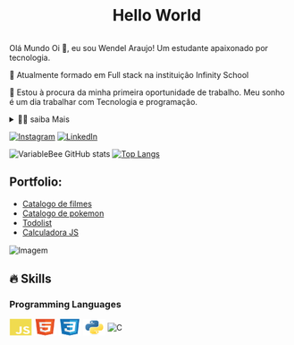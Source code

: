 <!--título-->
<div id="user-content-toc">
  <ul align="center">
    <summary><h1 style="display: inline-block">Hello World</h1></summary>
</div>

<!-- Presentation -->
<p>
  Olá Mundo
Oi 👋, eu sou Wendel Araujo! Um estudante apaixonado por tecnologia.

🌱 Atualmente formado em Full stack na instituição Infinity School

🔭 Estou à procura da minha primeira oportunidade de trabalho. Meu sonho é um dia trabalhar com Tecnologia e programação.
</p>

<!-- Dropdown -->
<details>
  <summary>👨‍💻 saiba Mais</summary>
Olá, meu nome é Wendel Araújo. Recentemente concluí um curso de Desenvolvimento Full Stack e estou ansioso para ingressar no mercado de trabalho nessa área. Embora ainda não tenha experiência profissional direta em desenvolvimento, tenho um forte interesse e paixão pela computação desde muito jovem.

Atualmente, trabalho como motorista de aplicativo, mas estou em uma fase de transição de carreira. Meu objetivo é aplicar os conhecimentos adquiridos durante o curso para construir soluções inovadoras e eficientes no mundo da tecnologia.

Sou dedicado, motivado e estou sempre buscando aprender mais para me aprimorar como desenvolvedor. Estou aberto a novas oportunidades e pronto para enfrentar desafios que me permitam crescer e contribuir de forma significativa para as equipes de desenvolvimento.
  
</details>

<!-- Links -->
[![Instagram](https://img.shields.io/badge/Instagram-E4405F?style=for-the-badge&logo=instagram&logoColor=white)](https://www.instagram.com/wendelaraujo12/)
[![LinkedIn](https://img.shields.io/badge/LinkedIn-0077B5?style=for-the-badge&logo=linkedin&logoColor=white)](https://www.linkedin.com/in/wendel-araujo-0575a930a/)

<!-- GithubStats -->
![VariableBee GitHub stats](https://github-readme-stats.vercel.app/api?username=wendelaraujo&show_icons=true&theme=gotham)
[![Top Langs](https://github-readme-stats.vercel.app/api/top-langs/?username=wendelaraujo&layout=pie)](https://github.com/anuraghazra/github-readme-stats)

<!-- Portfolio -->
## Portfolio:
- [Catalogo de filmes](https://github.com/wendelaraujo/infinityflix)
- [Catalogo de pokemon](https://github.com/wendelaraujo/pokedex)
- [Todolist](https://github.com/wendelaraujo/todolist.js)
- [Calculadora JS](https://github.com/wendelaraujo/calculadora-javascript)

<!-- GIF -->
<p align="left">
  <img align="center" src="https://github.com/wendelaraujo/wendelaraujo/assets/141687961/2ca59b7d-0bc9-4e2e-9395-c41fb61b0508" alt="Imagem">
</p>

## 🔥 Skills
<!-- Skills: Programming Languages -->
  <div style="flex-basis: 48%;">
    <h3>Programming Languages</h3>
    <img align="center" alt="Js" height="30" width="40" src="https://raw.githubusercontent.com/devicons/devicon/master/icons/javascript/javascript-plain.svg">
    <img align="center" alt="HTML" height="30" width="40" src="https://raw.githubusercontent.com/devicons/devicon/master/icons/html5/html5-original.svg">
    <img align="center" alt="CSS" height="30" width="40" src="https://raw.githubusercontent.com/devicons/devicon/master/icons/css3/css3-original.svg">
    <img align="center" alt="Python" height="30" width="40" src="https://raw.githubusercontent.com/devicons/devicon/master/icons/python/python-original.svg">
    <img align="center" alt="C" height="30" width="40" src="https://cdn.jsdelivr.net/gh/devicons/devicon/icons/c/c-original.svg">
  </div>
  
